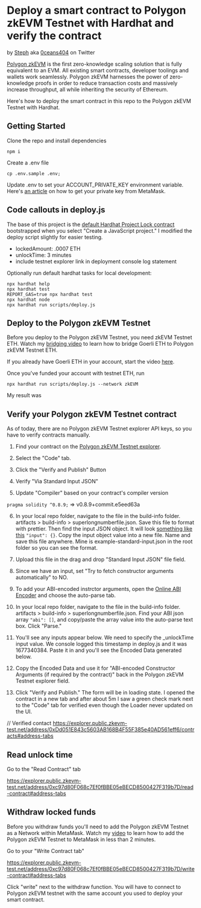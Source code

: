 # Deploy a smart contract to Polygon zkEVM Testnet with Hardhat and verify the contract

by [Steph](https://github.com/oceans404) aka [0ceans404](https://twitter.com/0ceans404) on Twitter

[Polygon zkEVM](https://wiki.polygon.technology/docs/zkEVM/introduction) is the first zero-knowledge scaling solution that is fully equivalent to an EVM. All existing smart contracts, developer toolings and wallets work seamlessly. Polygon zkEVM harnesses the power of zero-knowledge proofs in order to reduce transaction costs and massively increase throughput, all while inheriting the security of Ethereum.

Here's how to deploy the smart contract in this repo to the Polygon zkEVM Testnet with Hardhat.

## Getting Started

Clone the repo and install dependencies

```shell
npm i
```

Create a .env file

```shell
cp .env.sample .env;
```

Update .env to set your ACCOUNT_PRIVATE_KEY environment variable. Here's [an article](https://support.metamask.io/hc/en-us/articles/360015289632-How-to-export-an-account-s-private-key#:~:text=On%20the%20account%20page%2C%20click,click%20%E2%80%9CConfirm%E2%80%9D%20to%20proceed) on how to get your private key from MetaMask.

## Code callouts in deploy.js

The base of this project is the [default Hardhat Project Lock contract](https://hardhat.org/hardhat-runner/docs/getting-started#quick-start) bootstrapped when you select "Create a JavaScript project." I modified the deploy script slightly for easier testing.

- lockedAmount: .0007 ETH
- unlockTime: 3 minutes
- include testnet explorer link in deployment console log statement

Optionally run default hardhat tasks for local development:

```shell
npx hardhat help
npx hardhat test
REPORT_GAS=true npx hardhat test
npx hardhat node
npx hardhat run scripts/deploy.js
```

## Deploy to the Polygon zkEVM Testnet

Before you deploy to the Polygon zkEVM Testnet, you need zkEVM Testnet ETH. Watch my [bridging video](https://www.youtube.com/watch?v=eYZAPkTCgwg&t=330s) to learn how to bridge Goerli ETH to Polygon zkEVM Testnet ETH.

If you already have Goerli ETH in your account, start the video [here](https://youtu.be/eYZAPkTCgwg?t=183).

Once you've funded your account with testnet ETH, run

```shell
npx hardhat run scripts/deploy.js --network zkEVM
```

My result was 

## Verify your Polygon zkEVM Testnet contract

As of today, there are no Polygon zkEVM Testnet explorer API keys, so you have to verify contracts manually.

1. Find your contract on the [Polygon zkEVM Testnet explorer](https://explorer.public.zkevm-test.net/).

2. Select the "Code" tab.

3. Click the "Verify and Publish" Button

4. Verify "Via Standard Input JSON"

5. Update "Compiler" based on your contract's compiler version

`pragma solidity ^0.8.9;` => v0.8.9+commit.e5eed63a

6. In your local repo folder, navigate to the file in the build-info folder. artifacts > build-info > superlongnumberfile.json. Save this file to format with prettier. Then find the input JSON object. It will look [something like this](https://docs.soliditylang.org/en/latest/using-the-compiler.html#input-description) `"input": {}`. Copy the input object value into a new file. Name and save this file anywhere. Mine is example-standard-input.json in the root folder so you can see the format.

7. Upload this file in the drag and drop "Standard Input JSON" file field.

8. Since we have an input, set "Try to fetch constructor arguments automatically" to NO.

9. To add your ABI-encoded instrctor arguments, open the [Online ABI Encoder](https://abi.hashex.org/) and choose the auto-parse tab. 

10. In your local repo folder, navigate to the file in the build-info folder. artifacts > build-info > superlongnumberfile.json. Find your ABI json array `"abi": []`, and copy/paste the array value into the auto-parse text box. Click "Parse."

11. You'll see any inputs appear below. We need to specify the _unlockTime
input value. We console logged this timestamp in deploy.js and it was 1677340384. Paste it in and you'll see the Encoded Data generated below.

12. Copy the Encoded Data and use it for "ABI-encoded Constructor Arguments (if required by the contract)" back in the Polygon zkEVM Testnet explorer field.

13. Click "Verify and Publish." The form will be in loading state. I opened the contract in a new tab and after about 5m I saw a green check mark next to the "Code" tab for verified even though the Loader never updated on the UI.

// Verified contact
https://explorer.public.zkevm-test.net/address/0xDd051E843c5603AB168B4F55F385e40AD561eff6/contracts#address-tabs


## Read unlock time

Go to the "Read Contract" tab

https://explorer.public.zkevm-test.net/address/0xc97d80F068c7Ef0fBBE05eBECD8500427F319b7D/read-contract#address-tabs

## Withdraw locked funds

Before you withdraw funds you'll need to add the Polygon zkEVM Testnet as a Network within MetaMask. Watch my [video](https://www.youtube.com/watch?v=Y1gOkTsXgSY) to learn how to add the Polygon zkEVM Testnet to MetaMask in less than 2 minutes.

Go to your "Write Contract tab"

https://explorer.public.zkevm-test.net/address/0xc97d80F068c7Ef0fBBE05eBECD8500427F319b7D/write-contract#address-tabs

Click "write" next to the withdraw function. You will have to connect to Polygon zkEVM testnet with the same account you used to deploy your smart contract.
